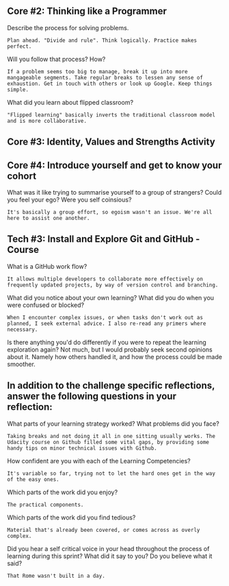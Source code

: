 Core #2: Thinking like a Programmer
-----------------------------------

Describe the process for solving problems.

    Plan ahead. "Divide and rule". Think logically. Practice makes perfect.

Will you follow that process? How?

    If a problem seems too big to manage, break it up into more mangageable segments. Take regular breaks to lessen any sense of exhaustion. Get in touch with others or look up Google. Keep things simple.

What did you learn about flipped classroom?

    "Flipped learning" basically inverts the traditional classroom model and is more collaborative.

Core #3: Identity, Values and Strengths Activity
------------------------------------------------


Core #4: Introduce yourself and get to know your cohort
-------------------------------------------------------
What was it like trying to summarise yourself to a group of strangers? Could you feel your ego? Were you self coinsious?

    It's basically a group effort, so egoism wasn't an issue. We're all here to assist one another.

Tech #3: Install and Explore Git and GitHub - Course
----------------------------------------------------

What is a GitHub work flow?

    It allows multiple developers to collaborate more effectively on frequently updated projects, by way of version control and branching.

What did you notice about your own learning? What did you do when you were confused or blocked?

    When I encounter complex issues, or when tasks don't work out as planned, I seek external advice. I also re-read any primers where necessary. 

Is there anything you'd do differently if you were to repeat the learning exploration again?
    Not much, but I would probably seek second opinions about it. Namely how others handled it, and how the process could be made smoother.

In addition to the challenge specific reflections, answer the following questions in your reflection:
-----------------------------------------------------------------------------------------------------

What parts of your learning strategy worked? What problems did you face?

    Taking breaks and not doing it all in one sitting usually works. The Udacity course on Github filled some vital gaps, by providing some handy tips on minor technical issues with Github.

How confident are you with each of the Learning Competencies?

    It's variable so far, trying not to let the hard ones get in the way of the easy ones.

Which parts of the work did you enjoy?

    The practical components.

Which parts of the work did you find tedious?

    Material that's already been covered, or comes across as overly complex.

Did you hear a self critical voice in your head throughout the process of learning during this sprint? What did it say to you? Do you believe what it said?

    That Rome wasn't built in a day.